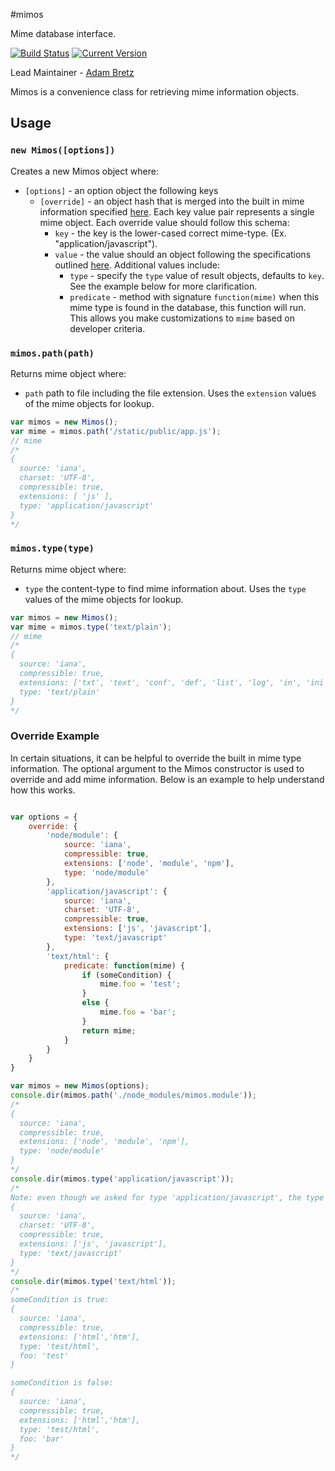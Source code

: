 #mimos

Mime database interface.

[![Build Status](https://secure.travis-ci.org/hapijs/mimos.png)](http://travis-ci.org/hapijs/mimos)
[![Current Version](https://img.shields.io/npm/v/mimos.svg)](https://www.npmjs.com/package/mimos)

Lead Maintainer - [Adam Bretz](https://github.com/arb)

Mimos is a convenience class for retrieving mime information objects.

## Usage

### `new Mimos([options])`

Creates a new Mimos object where:

- `[options]` - an option object the following keys
    - `[override]` - an object hash that is merged into the built in mime information specified [here](https://github.com/jshttp/mime-db). Each key value pair represents a single mime object. Each override value should follow this schema:
        - `key` - the key is the lower-cased correct mime-type. (Ex. "application/javascript").
        - `value` - the value should an object following the specifications outlined [here](https://github.com/jshttp/mime-db#data-structure). Additional values include:
          - `type` - specify the `type` value of result objects, defaults to `key`. See the example below for more clarification.
          - `predicate` - method with signature `function(mime)` when this mime type is found in the database, this function will run. This allows you make customizations to `mime` based on developer criteria.

### `mimos.path(path)`

Returns mime object where:

- `path` path to file including the file extension. Uses the `extension` values of the mime objects for lookup.

```js
var mimos = new Mimos();
var mime = mimos.path('/static/public/app.js');
// mime
/*
{
  source: 'iana',
  charset: 'UTF-8',
  compressible: true,
  extensions: [ 'js' ],
  type: 'application/javascript'
}
*/
```

### `mimos.type(type)`

Returns mime object where:

- `type` the content-type to find mime information about. Uses the `type` values of the mime objects for lookup.

```js
var mimos = new Mimos();
var mime = mimos.type('text/plain');
// mime
/*
{
  source: 'iana',
  compressible: true,
  extensions: ['txt', 'text', 'conf', 'def', 'list', 'log', 'in', 'ini'],
  type: 'text/plain'
}
*/
```

### Override Example

In certain situations, it can be helpful to override the built in mime type information. The optional argument to the Mimos constructor is used to override and add mime information. Below is an example to help understand how this works.

```js

var options = {
    override: {
        'node/module': {
            source: 'iana',
            compressible: true,
            extensions: ['node', 'module', 'npm'],
            type: 'node/module'
        },
        'application/javascript': {
            source: 'iana',
            charset: 'UTF-8',
            compressible: true,
            extensions: ['js', 'javascript'],
            type: 'text/javascript'
        },
        'text/html': {
            predicate: function(mime) {
                if (someCondition) {
                    mime.foo = 'test';
                }
                else {
                    mime.foo = 'bar';
                }
                return mime;
            }
        }
    }
}

var mimos = new Mimos(options);
console.dir(mimos.path('./node_modules/mimos.module'));
/*
{
  source: 'iana',
  compressible: true,
  extensions: ['node', 'module', 'npm'],
  type: 'node/module'
}
*/
console.dir(mimos.type('application/javascript'));
/*
Note: even though we asked for type 'application/javascript', the type value is 'text/javascript' because of the override. Always use the proper content-type for retrieval.
{
  source: 'iana',
  charset: 'UTF-8',
  compressible: true,
  extensions: ['js', 'javascript'],
  type: 'text/javascript'
}
*/
console.dir(mimos.type('text/html'));
/*
someCondition is true:
{
  source: 'iana',
  compressible: true,
  extensions: ['html','htm'],
  type: 'test/html',
  foo: 'test'
}

someCondition is false:
{
  source: 'iana',
  compressible: true,
  extensions: ['html','htm'],
  type: 'test/html',
  foo: 'bar'
}
*/
```
